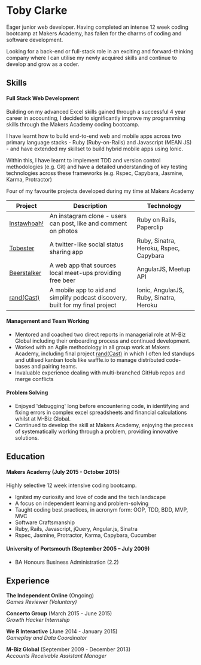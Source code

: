 # Toby Clarke

Eager junior web developer. Having completed an intense 12 week coding bootcamp at Makers Academy, has fallen for the charms of coding and software development.

Looking for a back-end or full-stack role in an exciting and forward-thinking company where I can utilise my newly acquired skills and continue to develop and grow as a coder.

## Skills

#### Full Stack Web Development

Building on my advanced Excel skills gained through a successful 4 year career in accounting, I decided to significantly improve my programming skills through the Makers Academy coding bootcamp.

I have learnt how to build end-to-end web and mobile apps across two primary language stacks - Ruby (Ruby-on-Rails) and Javascript (MEAN JS) - and have extended my skillset to build hybrid mobile apps using Ionic.

Within this, I have learnt to implement TDD and version control methodologies (e.g. Git) and have a detailed understanding of key testing technologies across these frameworks (e.g. Rspec, Capybara, Jasmine, Karma, Protractor)

Four of my favourite projects developed during my time at Makers Academy  

| Project  | Description  | Technology  |
|---|---|---|
| [Instawhoah!](https://github.com/Teeohbee/instagram-challenge) | An instagram clone - users can post, like and comment on photos  | Ruby on Rails, Paperclip  |
| [Tobester](https://github.com/Teeohbee/chitter-challenge)  | A twitter-like social status sharing app  | Ruby, Sinatra, Heroku, Rspec, Capybara  |
| [Beerstalker](https://github.com/reteshbajaj/BeerStalker)  |  A web app that sources local meet-ups providing free beer | AngularJS, Meetup API  |
| [rand(Cast)](https://github.com/ShuflCast/randCast)  | A mobile app to aid and simplify podcast discovery, built for my final project  | Ionic, AngularJS, Ruby, Sinatra, Heroku  |

#### Management and Team Working
- Mentored and coached two direct reports in managerial role at M-Biz Global including their onboarding process and continued development.
- Worked with an Agile methodology in all group work at Makers Academy, including final project [rand(Cast)](https://github.com/ShuflCast/randCast) in which I often led standups and utilised kanban tools like waffle.io to manage distributed code-bases and pairing teams.
- Invaluable experience dealing with multi-branched GitHub repos and merge conflicts

#### Problem Solving
- Enjoyed 'debugging' long before encountering code, in identifying and fixing errors in complex excel spreadsheets and financial calculations whilst at M-Biz Global.
- Continued to develop the skill at Makers Academy, enjoying the process of systematically working through a problem, providing innovative solutions.

## Education

#### Makers Academy (July 2015 - October 2015)
Highly selective 12 week intensive coding bootcamp.

- Ignited my curiosity and love of code and the tech landscape
- A focus on independent learning and problem-solving
- Taught coding best practices, in acronym form: OOP, TDD, BDD, MVP, MVC
- Software Craftsmanship
- Ruby, Rails, Javascript, jQuery, Angular.js, Sinatra
- Rspec, Jasmine, Protractor, Karma, Capybara, Cucumber

#### University of Portsmouth (September 2005 – July 2009)

* BA Honours Business Administration (2.2)

## Experience

**The Independent Online** (Ongoing)  
*Games Reviewer (Voluntary)*

**Concerto Group** (March 2015 - June 2015)   
*Growth Hacker Internship*

**We R Interactive** (June 2014 - January 2015)   
*Gameplay and Data Coordinator*

**M-Biz Global** (September 2009 - December 2013)    
*Accounts Receivable Assistant Manager*  
